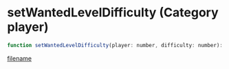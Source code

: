 # setWantedLevelDifficulty (Category player)

```js
function setWantedLevelDifficulty(player: number, difficulty: number): void
```

[filename](setWantedLevelDifficulty_m.md ':include')